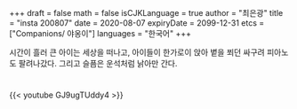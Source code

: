 +++
draft = false
math = false
isCJKLanguage = true
author = "최은광"
title = "insta 200807"
date = 2020-08-07
expiryDate = 2099-12-31
etcs = ["Companions/ 야옹이"]
languages = "한국어"
+++

시간이 흘러 큰 아이는 세상을 떠나고, 아이들이 한가로이 앉아 볕을 쬐던 싸구려 피아노도 팔려나갔다. 그리고 슬픔은 운석처럼 낡아만 간다.

#

{{< youtube GJ9ugTUddy4 >}}